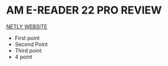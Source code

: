 #   AM E-READER 22 PRO REVIEW

[NETLY WEBSITE](netlify.com)

* First point
* Second Point
* Third point
* 4 point


